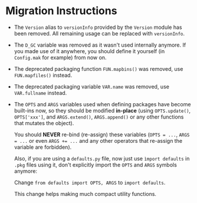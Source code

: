 Migration Instructions
======================

* The `Version` alias to `versionInfo` provided by the `Version` module has been removed.
  All remaining usage can be replaced with `versionInfo`.

* The `D_GC` variable was removed as it wasn't used internally anymore.
  If you made use of it anywhere, you should define it yourself (in `Config.mak` for example) from now on.

* The deprecated packaging function `FUN.mapbins()` was removed, use
  `FUN.mapfiles()` instead.

* The deprecated packaging variable `VAR.name` was removed, use `VAR.fullname`
  instead.

* The ``OPTS`` and ``ARGS`` variables used when defining packages have become
  built-ins now, so they should be modified **in-place** (using
  ``OPTS.update()``, ``OPTS['xxx']``, and ``ARGS.extend()``, ``ARGS.append()``
  or any other functions that mutates the object).

  You should **NEVER** re-bind (re-assign) these variables (``OPTS = ...``,
  ``ARGS = ...`` or even ``ARGS += ...`` and any other operators that re-assign
  the variable are forbidden).

  Also, if you are using a ``defaults.py`` file, now just use ``ìmport
  defaults`` in ``.pkg`` files using it, don't explicitly import the ``OPTS``
  and ``ARGS`` symbols anymore:

  Change ``from defaults import OPTS, ARGS`` to ``import defaults``.

  This change helps making much compact utility functions.
